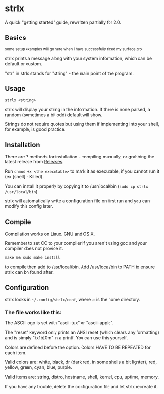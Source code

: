 # strlx
A quick "getting started" guide, rewritten partially for 2.0.

## Basics
<sub>some setup examples will go here when i have successfully riced my surface pro</sub> 

strlx prints a message along with your system information, which can be default or custom.

"str" in strlx stands for "string" - the main point of the program.

## Usage
`strlx <string>`

strlx will display your string in the information. If there is none parsed, a random (sometimes a bit odd) default will show.

Strings do not require quotes but using them if implementing into your shell, for example, is good practice. 

## Installation

There are 2 methods for installation - compiling manually, or grabbing the latest release from [Releases](https://github.com/stx3plus1/strlx/releases/).

Run `chmod +x <the executable>` to mark it as executable, if you cannot run it (ex  [shell] - Killed).

You can install it properly by copying it to /usr/local/bin (`sudo cp strlx /usr/local/bin`)

strlx will automatically write a configuration file on first run and you can modify this config later.
 
## Compile
Compilation works on Linux, GNU and OS X.

Remember to set CC to your compiler if you aren't using gcc and your compiler does not provide it. 

`make && sudo make install`

to compile then add to /usr/local/bin. Add /usr/local/bin to PATH to ensure strlx can bn found after.

## Configuration

strlx looks in `~/.config/strlx/conf`, where ~ is the home directory.

### The file works like this:

The ASCII logo is set with "ascii-tux" or "ascii-apple".

The "reset" keyword only prints an ANSI reset (which clears any formatting) and is simply "\x1b[0m" in a printf. You can use this  yourself.

Colors are defined before the option. Colors HAVE TO BE REPEATED for each item.

Valid colors are: white, black, dr (dark red, in some shells a bit lighter), red, yellow, green, cyan, blue, purple.

Valid items are: string, distro, hostname, shell, kernel, cpu, uptime, memory.

If you have any trouble, delete the configuration file and let strlx recreate it.